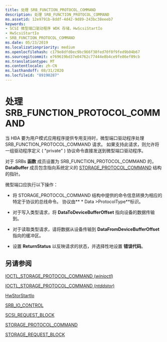 ```yaml
---
title: 处理 SRB_FUNCTION_PROTOCOL_COMMAND
description: 处理 SRB_FUNCTION_PROTOCOL_COMMAND
ms.assetid: 12e9791b-8ddf-4d42-9d89-243bc38eeeb7
keywords:
- SCSI 微型端口驱动程序 WDK 存储，HwScsiStartIo
- HwScsiStartIo
- SRB_FUNCTION_PROTOCOL_COMMAND
ms.date: 05/23/2019
ms.localizationpriority: medium
ms.openlocfilehash: c179e8dfd0ec9bc966f30fed70f0f9fed9b04b67
ms.sourcegitcommit: e769619bd37e04762c77444e8b4ce9fe86ef09cb
ms.translationtype: MT
ms.contentlocale: zh-CN
ms.lasthandoff: 08/31/2020
ms.locfileid: "89190287"
---
```

# <a name="handling-srb_function_protocol_command"></a>处理 SRB_FUNCTION_PROTOCOL_COMMAND

当 HBA 要为用户模式应用程序提供专用支持时，微型端口驱动程序处理 SRB_FUNCTION_PROTOCOL_COMMAND 请求。 如果支持此请求，则允许将一组驱动程序定义 ( "private" ) 协议命令直接发送到微型端口驱动程序。

对于 SRBs **函数** 成员设置为 SRB_FUNCTION_PROTOCOL_COMMAND 的， **DataBuffer** 成员包含指向系统定义的 [STORAGE_PROTOCOL_COMMAND](/windows-hardware/drivers/ddi/ntddstor/ns-ntddstor-_storage_protocol_command) 结构的指针。

微型端口应执行以下操作：

* 将 STORAGE_PROTOCOL_COMMAND 结构中提供的命令信息转换为相应的特定于协议的总线命令。 协议由** \* Data >ProtocolType**标识。

* 对于写入类型请求，将 **DataToDeviceBufferOffset** 指向设备的数据传输到。

* 对于读取类型请求，请将数据从设备传输到 **DataFromDeviceBufferOffset** 指向的缓冲区。

* 设置 **ReturnStatus** 以反映请求的状态，并选择性地设置 **错误代码**。

## <a name="see-also"></a>另请参阅

[IOCTL_STORAGE_PROTOCOL_COMMAND (*winioctl*) ](/windows/desktop/api/winioctl/ni-winioctl-ioctl_storage_protocol_command)

[IOCTL_STORAGE_PROTOCOL_COMMAND (*ntddstor*) ](/windows-hardware/drivers/ddi/ntddstor/ni-ntddstor-ioctl_storage_protocol_command)

[HwStorStartIo](/windows-hardware/drivers/ddi/storport/nc-storport-hw_startio)

[SRB_IO_CONTROL](/windows-hardware/drivers/ddi/ntddscsi/ns-ntddscsi-_srb_io_control)

[SCSI_REQUEST_BLOCK](/windows-hardware/drivers/ddi/srb/ns-srb-_scsi_request_block)

[STORAGE_PROTOCOL_COMMAND](/windows-hardware/drivers/ddi/ntddstor/ns-ntddstor-_storage_protocol_command)

[STORAGE_REQUEST_BLOCK](/windows-hardware/drivers/ddi/srb/ns-srb-_storage_request_block)